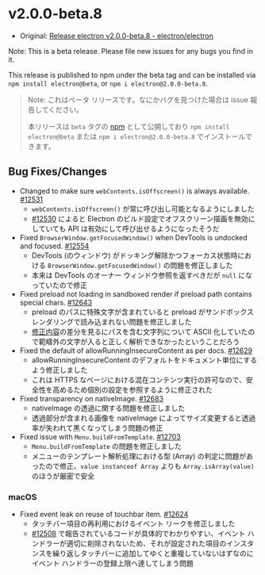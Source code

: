 # v2.0.0-beta.8

* Original: [Release electron v2.0.0-beta.8 - electron/electron](https://github.com/electron/electron/releases/tag/v2.0.0-beta.8)

Note: This is a beta release. Please file new issues for any bugs you find in it.

This release is published to npm under the beta tag and can be installed via `npm install electron@beta`, or `npm i electron@2.0.0-beta.8`.

> Note: これはベータ リリースです。なにかバグを見つけた場合は issue 報告してください。
>
> 本リリースは `beta` タグの [npm](https://www.npmjs.com/package/electron) として公開しており `npm install electron@beta` または `npm i electron@2.0.0-beta.8` でインストールできます。

## Bug Fixes/Changes

* Changed to make sure `webContents.isOffscreen()` is always available. [#12531](https://github.com/electron/electron/pull/12531)
  * `webContents.isOffscreen()` が常に呼び出し可能となるようにしました
  * [#12530](https://github.com/electron/electron/pull/12530) によると Electron のビルド設定でオフスクリーン描画を無効にしていても API は有効にして呼び出せるようになったそうだ
* Fixed `BrowserWindow.getFocusedWindow()` when DevTools is undocked and focused. [#12554](https://github.com/electron/electron/pull/12554)
  * DevTools (のウィンドウ) がドッキング解除かつフォーカス状態時における `BrowserWindow.getFocusedWindow()` の問題を修正しました
  * 本来は DevTools のオーナー ウィンドウ参照を返すべきだが `null` になっていたので修正
* Fixed preload not loading in sandboxed render if preload path contains special chars. [#12643](https://github.com/electron/electron/pull/12643)
  * preload のパスに特殊文字が含まれていると preload がサンドボックス レンダリングで読み込まれない問題を修正しました
  * [修正内容](https://github.com/electron/electron/pull/12037/files)の差分を見るにパスを含む文字列について ASCII 化していたので範疇外の文字が入ると正しく解析できなかったということだろう
* Fixed the default of allowRunningInsecureContent as per docs. [#12629](https://github.com/electron/electron/pull/12629)
  * allowRunningInsecureContent のデフォルトをドキュメント単位にするよう修正しました
  * これは HTTPS なページにおける混在コンテンツ実行の許可なので、安全性を高めるため個別の設定を参照するように修正された
* Fixed transparency on nativeImage. [#12683](https://github.com/electron/electron/pull/12683)
  * nativeImage の透過に関する問題を修正しました
  * 透過部分が含まれる画像を nativeImage によってサイズ変更すると透過率が失われて黒くなってしまう問題の修正
* Fixed issue with `Menu.buildFromTemplate`. [#12703](https://github.com/electron/electron/pull/12703)
  * `Menu.buildFromTemplate` の問題を修正しました
  * メニューのテンプレート解析処理における型 (Array) の判定に問題があったので修正、`value instanceof Array` よりも `Array.isArray(value)` のほうが厳密で安全

### macOS

* Fixed event leak on reuse of touchbar item. [#12624](https://github.com/electron/electron/pull/12624)
  * タッチバー項目の再利用におけるイベント リークを修正しました
  * [#12508](https://github.com/electron/electron/issues/12508) で報告されているコードが具体的でわかりやすい、イベント ハンドラーが適切に削除されないため、それが設定された項目のインスタンスを繰り返しタッチバーに追加してゆくと重複していないはずなのにイベント ハンドラーの登録上限へ達してしまう問題
